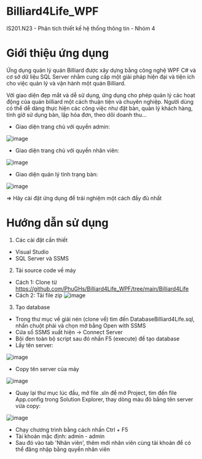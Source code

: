 # Billiard4Life_WPF
IS201.N23 - Phân tích thiết kế hệ thống thông tin - Nhóm 4

# Giới thiệu ứng dụng

Ứng dụng quản lý quán Billiard được xây dựng bằng công nghệ WPF C# và cơ sở dữ liệu SQL Server nhằm cung cấp một giải pháp hiện đại và tiện ích cho việc quản lý và vận hành một quán Billiard.

Với giao diện đẹp mắt và dễ sử dụng, ứng dụng cho phép quản lý các hoạt động của quán billiard một cách thuận tiện và chuyên nghiệp. Người dùng có thể dễ dàng thực hiện các công việc như đặt bàn, quản lý khách hàng, tính giờ sử dụng bàn, lập hóa đơn, theo dõi doanh thu...

- Giao diện trang chủ với quyền admin:

![image](https://github.com/PhuGHs/Billiard4Life_WPF/assets/96371073/9c866ed6-caf4-49e2-b5b4-940a34f26364)

- Giao diện trang chủ với quyền nhân viên:

![image](https://github.com/PhuGHs/Billiard4Life_WPF/assets/96371073/565ba1e0-4a35-475c-a723-42d54ecadac5)

- Giao diện quản lý tình trạng bàn:

![image](https://github.com/PhuGHs/Billiard4Life_WPF/assets/96371073/685390b0-c78b-42ed-8554-d353672f0bd4)

=> Hãy cài đặt ứng dụng để trải nghiệm một cách đầy đủ nhất

# Hướng dẫn sử dụng

1. Các cài đặt cần thiết
- Visual Studio
- SQL Server và SSMS

2. Tải source code về máy
- Cách 1: Clone từ https://github.com/PhuGHs/Billiard4Life_WPF/tree/main/Billiard4Life
- Cách 2: Tải file zip
![image](https://github.com/PhuGHs/Billiard4Life_WPF/assets/96371073/9c3b8897-16da-4609-aecf-1273fdbf69f2)

3. Tạo database
- Trong thư mục về giải nén (clone về) tìm đến DatabaseBilliard4Life.sql, nhấn chuột phải và chọn mở bằng Open with SSMS
- Cửa sổ SSMS xuất hiện -> Connect Server
- Bôi đen toàn bộ script sau đó nhấn F5 (execute) để tạo database
- Lấy tên server:

![image](https://github.com/PhuGHs/Billiard4Life_WPF/assets/96371073/2ad3e445-4b05-4971-b578-72cf26fcde19)

- Copy tên server của máy

![image](https://github.com/PhuGHs/Billiard4Life_WPF/assets/96371073/12147f87-e082-4a1f-8f8c-6d6abc336703)

- Quay lại thư mục lúc đầu, mở file .sln để mở Project, tìm đến file App.config trong Solution Explorer, thay dòng màu đỏ bằng tên server vừa copy:

![image](https://github.com/PhuGHs/Billiard4Life_WPF/assets/96371073/29143665-7562-41fe-a95f-d7c49f2dcee9)

- Chạy chương trình bằng cách nhấn Ctrl + F5
- Tài khoản mặc định: admin - admin
- Sau đó vào tab 'Nhân viên', thêm mới nhân viên cùng tài khoản để có thể đăng nhập bằng quyền nhân viên
